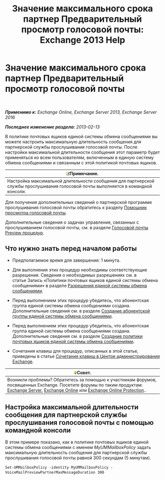 ﻿---
title: 'Значение максимального срока партнер Предварительный просмотр голосовой почты: Exchange 2013 Help'
TOCTitle: Значение максимального срока партнер Предварительный просмотр голосовой почты
ms:assetid: 18f928ff-f4cc-4eed-a466-de13388780b3
ms:mtpsurl: https://technet.microsoft.com/ru-ru/library/Ff630912(v=EXCHG.150)
ms:contentKeyID: 51408007
ms.date: 05/22/2018
mtps_version: v=EXCHG.150
ms.translationtype: MT
---

# Значение максимального срока партнер Предварительный просмотр голосовой почты

 

_**Применимо к:** Exchange Online, Exchange Server 2013, Exchange Server 2016_

_**Последнее изменение раздела:** 2013-02-13_

В политике почтовых ящиков единой системы обмена сообщениями вы можете настроить максимальную длительность сообщения для партнерской службы прослушивания голосовой почты. После настройки максимальной длительности сообщения этот параметр будет применяться ко всем пользователям, включенным в единую систему обмена сообщениями и связанным с этой политикой почтовых ящиков.

<table>
<thead>
<tr class="header">
<th><img src="images/JJ126620.note(EXCHG.150).gif" title="Примечание" alt="Примечание" />Примечание.</th>
</tr>
</thead>
<tbody>
<tr class="odd">
<td>Настройка максимальной длительности сообщения для партнерской службы прослушивания голосовой почты выполняется в командной консоли.</td>
</tr>
</tbody>
</table>


Для получения дополнительных сведений о партнерской программе прослушивания голосовой почты обратитесь к разделу [Помощник просмотра голосовой почты](voice-mail-preview-advisor-exchange-2013-help.md).

Дополнительные сведения о задачах управления, связанных с прослушиванием голосовой почты, см. в разделе [Голосовой почты Preview процедур](voice-mail-preview-procedures-exchange-2013-help.md).

## Что нужно знать перед началом работы

  - Предполагаемое время для завершения: 1 минута.

  - Для выполнения этих процедур необходимы соответствующие разрешения. Сведения о необходимых разрешениях см. в статье Запись «Политики почтовых ящиков единой системы обмена сообщениями» в разделе [Разрешения единой системы обмена сообщениями](unified-messaging-permissions-exchange-2013-help.md).

  - Перед выполнением этих процедур убедитесь, что абонентская группа единой системы обмена сообщениями создана. Дополнительные сведения см. в разделе [Создание абонентской группы единой системы обмена сообщениями](create-a-um-dial-plan-exchange-2013-help.md).

  - Перед выполнением этих процедур убедитесь, что абонентская группа единой системы обмена сообщениями создана. Дополнительные сведения см. в разделе [Создание политики почтовых ящиков единой системы обмена сообщениями](create-a-um-mailbox-policy-exchange-2013-help.md).

  - Сочетания клавиш для процедур, описанных в этой статье, приведены в статье [Сочетания клавиш в Центре администрирования Exchange](keyboard-shortcuts-in-the-exchange-admin-center-exchange-online-protection-help.md).

<table>
<thead>
<tr class="header">
<th><img src="images/Bb124558.tip(EXCHG.150).gif" title="Совет" alt="Совет" />Совет.</th>
</tr>
</thead>
<tbody>
<tr class="odd">
<td>Возникли проблемы? Обратитесь за помощью к участникам форумов, посвященных Exchange. Посетите форумы по таким продуктам: <a href="https://go.microsoft.com/fwlink/p/?linkid=60612">Exchange Server</a>, <a href="https://go.microsoft.com/fwlink/p/?linkid=267542">Exchange Online</a> или <a href="https://go.microsoft.com/fwlink/p/?linkid=285351">Exchange Online Protection</a>..</td>
</tr>
</tbody>
</table>


## Настройка максимальной длительности сообщения для партнерской службы прослушивания голосовой почты с помощью командной консоли

В этом примере показано, как в политике почтовых ящиков единой системы обмена сообщениями с именем *MyUMMailboxPolicy* задать максимальную длительность сообщения для партнерской службы прослушивания голосовой почты равной 300 секундам (5 минутам).

    Set-UMMailboxPolicy -identity MyUMMailboxPolicy -VoiceMailPreviewPartnerMaxMessageDuration 300

